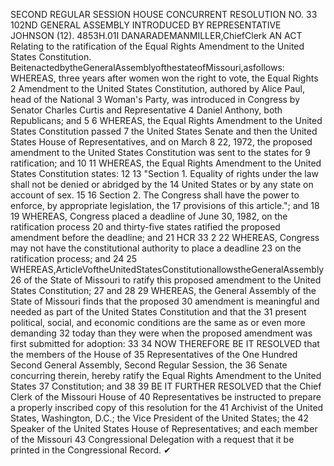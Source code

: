 SECOND REGULAR SESSION
HOUSE CONCURRENT
RESOLUTION NO. 33
102ND GENERAL ASSEMBLY
INTRODUCED BY REPRESENTATIVE JOHNSON (12).
4853H.01I DANARADEMANMILLER,ChiefClerk
AN ACT
Relating to the ratification of the Equal Rights Amendment to the United States Constitution.
BeitenactedbytheGeneralAssemblyofthestateofMissouri,asfollows:
WHEREAS, three years after women won the right to vote, the Equal Rights
2 Amendment to the United States Constitution, authored by Alice Paul, head of the National
3 Woman's Party, was introduced in Congress by Senator Charles Curtis and Representative
4 Daniel Anthony, both Republicans; and
5
6 WHEREAS, the Equal Rights Amendment to the United States Constitution passed
7 the United States Senate and then the United States House of Representatives, and on March
8 22, 1972, the proposed amendment to the United States Constitution was sent to the states for
9 ratification; and
10
11 WHEREAS, the Equal Rights Amendment to the United States Constitution states:
12
13 "Section 1. Equality of rights under the law shall not be denied or abridged by the
14 United States or by any state on account of sex.
15
16 Section 2. The Congress shall have the power to enforce, by appropriate legislation, the
17 provisions of this article."; and
18
19 WHEREAS, Congress placed a deadline of June 30, 1982, on the ratification process
20 and thirty-five states ratified the proposed amendment before the deadline; and
21
HCR 33 2
22 WHEREAS, Congress may not have the constitutional authority to place a deadline
23 on the ratification process; and
24
25 WHEREAS,ArticleVoftheUnitedStatesConstitutionallowstheGeneralAssembly
26 of the State of Missouri to ratify this proposed amendment to the United States Constitution;
27 and
28
29 WHEREAS, the General Assembly of the State of Missouri finds that the proposed
30 amendment is meaningful and needed as part of the United States Constitution and that the
31 present political, social, and economic conditions are the same as or even more demanding
32 today than they were when the proposed amendment was first submitted for adoption:
33
34 NOW THEREFORE BE IT RESOLVED that the members of the House of
35 Representatives of the One Hundred Second General Assembly, Second Regular Session, the
36 Senate concurring therein, hereby ratify the Equal Rights Amendment to the United States
37 Constitution; and
38
39 BE IT FURTHER RESOLVED that the Chief Clerk of the Missouri House of
40 Representatives be instructed to prepare a properly inscribed copy of this resolution for the
41 Archivist of the United States, Washington, D.C.; the Vice President of the United States; the
42 Speaker of the United States House of Representatives; and each member of the Missouri
43 Congressional Delegation with a request that it be printed in the Congressional Record.
✔